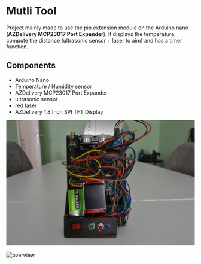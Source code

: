 # Mutli Tool

Project mainly made to use the pin extension module on the Arduino nano (**AZDelivery MCP23017 Port Expander**).
It displays the temperature, compute the distance (ultrasonic sensor + laser to aim) and has a timer function.

## Components
- Arduino Nano
- Temperature / Humidity sensor
- AZDelivery MCP23017 Port Expander
- ultrasonic sensor
- red laser
- AZDelivery 1.8 Inch SPI TFT Display


![overview](/imgs/multi_tool_1.jpg)

![overview](/imgs/multi_tool_2.jpg)